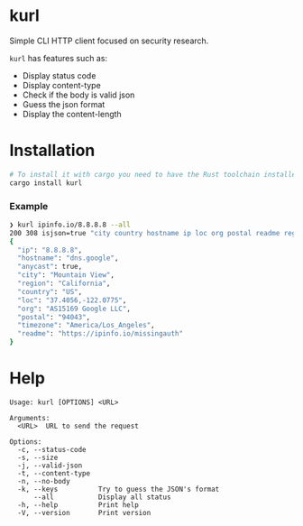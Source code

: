 # kurl
Simple CLI HTTP client focused on security research.

`kurl` has features such as:
- Display status code
- Display content-type
- Check if the body is valid json
- Guess the json format
- Display the content-length

# Installation

```bash
# To install it with cargo you need to have the Rust toolchain installed
cargo install kurl
```
### Example
```bash
❯ kurl ipinfo.io/8.8.8.8 --all
200 308 isjson=true "city country hostname ip loc org postal readme region timezone" "application/json; charset=utf-8"
{
  "ip": "8.8.8.8",
  "hostname": "dns.google",
  "anycast": true,
  "city": "Mountain View",
  "region": "California",
  "country": "US",
  "loc": "37.4056,-122.0775",
  "org": "AS15169 Google LLC",
  "postal": "94043",
  "timezone": "America/Los_Angeles",
  "readme": "https://ipinfo.io/missingauth"
}
```

# Help

```
Usage: kurl [OPTIONS] <URL>

Arguments:
  <URL>  URL to send the request

Options:
  -c, --status-code
  -s, --size
  -j, --valid-json
  -t, --content-type
  -n, --no-body
  -k, --keys          Try to guess the JSON's format
      --all           Display all status
  -h, --help          Print help
  -V, --version       Print version
```
